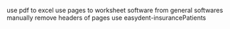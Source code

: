 use pdf to excel 
use pages to worksheet software from general softwares
manually remove headers of pages 
use easydent-insurancePatients